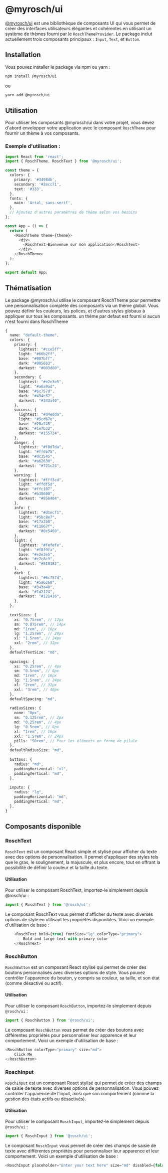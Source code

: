 # @myrosch/ui

[@myrosch/ui](https://www.npmjs.com/package/@myrosch/ui) est une bibliothèque de composants UI qui vous permet de créer des interfaces utilisateurs élégantes et cohérentes en utilisant un système de thèmes fourni par le `RoschThemeProvider`. Le package inclut actuellement trois composants principaux : `Input`, `Text`, et `Button`.

## Installation

Vous pouvez installer le package via npm ou yarn :

```bash
npm install @myrosch/ui
```

ou 

```bash
yarn add @myrosch/ui
```

## Utilisation

Pour utiliser les composants @myrosch/ui dans votre projet, vous devez d'abord envelopper votre application avec le composant `RoschTheme` pour fournir un thème à vos composants.

### Exemple d'utilisation :

```typescript
import React from 'react';
import { RoschTheme, RoschText } from '@myrosch/ui';

const theme = {
  colors: {
    primary: '#3498db',
    secondary: '#2ecc71',
    text: '#333',
  },
  fonts: {
    main: 'Arial, sans-serif',
  },
  // Ajoutez d'autres paramètres de thème selon vos besoins
};

const App = () => {
  return (
    <RoschTheme theme={theme}>
      <div>
        <RoschText>Bienvenue sur mon application</RoschText>
      </div>
    </RoschTheme>
  );
};

export default App;
```

## Thématisation
Le package @myrosch/ui utilise le composant RoschTheme pour permettre une personnalisation complète des composants via un thème global. Vous pouvez définir les couleurs, les polices, et d'autres styles globaux à appliquer sur tous les composants. un thème par defaut est fourni si aucun n'est fourni dans RoschTheme

```typescript
{
  name: "default-theme",
  colors: {
    primary: {
      lightest: "#cce5ff",
      light: "#66b2ff",
      base: "#007bff",
      dark: "#0056b3",
      darkest: "#003d80",
    },
    secondary: {
      lightest: "#e2e3e5",
      light: "#a6a9ad",
      base: "#6c757d",
      dark: "#494e52",
      darkest: "#343a40",
    },
    success: {
      lightest: "#d4edda",
      light: "#5cd67e",
      base: "#28a745",
      dark: "#1e7b32",
      darkest: "#155724",
    },
    danger: {
      lightest: "#f8d7da",
      light: "#ff6b75",
      base: "#dc3545",
      dark: "#a62630",
      darkest: "#721c24",
    },
    warning: {
      lightest: "#fff3cd",
      light: "#ffdf5d",
      base: "#ffc107",
      dark: "#b38600",
      darkest: "#856404",
    },
    info: {
      lightest: "#d1ecf1",
      light: "#5bc8e7",
      base: "#17a2b8",
      dark: "#11667f",
      darkest: "#0c5460",
    },
    light: {
      lightest: "#fefefe",
      light: "#f8f9fa",
      base: "#e2e3e5",
      dark: "#c7c8c9",
      darkest: "#818182",
    },
    dark: {
      lightest: "#6c757d",
      light: "#5a6268",
      base: "#343a40",
      dark: "#1d2124",
      darkest: "#121416",
    },
  },
  
  textSizes: {
    xs: "0.75rem", // 12px
    sm: "0.875rem", // 14px
    md: "1rem", // 16px
    lg: "1.25rem", // 20px
    xl: "1.5rem", // 24px
    xxl: "2rem", // 32px
  },
  defaultTextSize: "md",
  
  spacings: {
    xs: "0.25rem", // 4px
    sm: "0.5rem", // 8px
    md: "1rem", // 16px
    lg: "1.5rem", // 24px
    xl: "2rem", // 32px
    xxl: "3rem", // 48px
  },
  defaultSpacing: "md",
  
  radiusSizes: {
    none: "0px",
    sm: "0.125rem", // 2px
    md: "0.25rem", // 4px
    lg: "0.5rem", // 8px
    xl: "1rem", // 16px
    xxl: "1.5rem", // 24px
    pills: "50rem", // Pour les éléments en forme de pilule
  },
  defaultRadiusSize: "md",
  
  buttons: {
    radius: "md",
    paddingHorizontal: "xl",
    paddingVertical: "md",
  },
  
  inputs: {
    radius: "lg",
    paddingHorizontal: "md",
    paddingVertical: "md",
  },
}
```


## Composants disponible

### RoschText

`RoschText` est un composant React simple et stylisé pour afficher du texte avec des options de personnalisation. Il permet d'appliquer des styles tels que le gras, le soulignement, la majuscule, et plus encore, tout en offrant la possibilité de définir la couleur et la taille du texte.

#### Utilisation

Pour utiliser le composant RoschText, importez-le simplement depuis @rosch/ui :

```typescript
import { RoschText } from '@rosch/ui';
```

Le composant RoschText vous permet d'afficher du texte avec diverses options de style en utilisant les propriétés disponibles. Voici un exemple d'utilisation de base :

```typescript
    <RoschText bold={true} fontSize="lg" colorType="primary">
        Bold and large text with primary color
    </RoschText>
```

### RoschButton

`RoschButton` est un composant React stylisé qui permet de créer des boutons personnalisés avec diverses options de style. Vous pouvez contrôler l'apparence du bouton, y compris sa couleur, sa taille, et son état (comme désactivé ou actif).

#### Utilisation

Pour utiliser le composant `RoschButton`, importez-le simplement depuis `@rosch/ui` :

```typescript
import { RoschButton } from '@rosch/ui';
```

Le composant `RoschButton` vous permet de créer des boutons avec différentes propriétés pour personnaliser leur apparence et leur comportement. Voici un exemple d'utilisation de base :

```typescript
<RoschButton colorType="primary" size="md">
    Click Me
</RoschButton>
```

### RoschInput

`RoschInput` est un composant React stylisé qui permet de créer des champs de saisie de texte avec diverses options de personnalisation. Vous pouvez contrôler l'apparence de l'input, ainsi que son comportement (comme la gestion des états actifs ou désactivés).

#### Utilisation

Pour utiliser le composant `RoschInput`, importez-le simplement depuis `@rosch/ui` :

```typescript
import { RoschInput } from '@rosch/ui';
```

Le composant `RoschInput` vous permet de créer des champs de saisie de texte avec différentes propriétés pour personnaliser leur apparence et leur comportement. Voici un exemple d'utilisation de base :

```typescript
<RoschInput placeholder="Enter your text here" size="md" disabled={false} />
```

